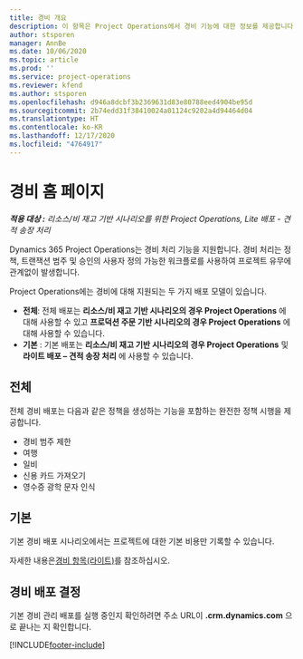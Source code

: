 ```yaml
---
title: 경비 개요
description: 이 항목은 Project Operations에서 경비 기능에 대한 정보를 제공합니다.
author: stsporen
manager: AnnBe
ms.date: 10/06/2020
ms.topic: article
ms.prod: ''
ms.service: project-operations
ms.reviewer: kfend
ms.author: stsporen
ms.openlocfilehash: d946a8dcbf3b2369631d83e80788eed4904be95d
ms.sourcegitcommit: 2b74edd31f38410024a01124c9202a4d94464d04
ms.translationtype: HT
ms.contentlocale: ko-KR
ms.lasthandoff: 12/17/2020
ms.locfileid: "4764917"
---
```

# <a name="expense-home-page"></a>경비 홈 페이지

_**적용 대상 :** 리소스/비 재고 기반 시나리오를 위한 Project Operations, Lite 배포 - 견적 송장 처리_


Dynamics 365 Project Operations는 경비 처리 기능을 지원합니다. 경비 처리는 정책, 트랜잭션 범주 및 승인의 사용자 정의 가능한 워크플로를 사용하여 프로젝트 유무에 관계없이 발생합니다.

Project Operations에는 경비에 대해 지원되는 두 가지 배포 모델이 있습니다. 

- **전체**: 전체 배포는 **리소스/비 재고 기반 시나리오의 경우 Project Operations** 에 대해 사용할 수 있고 **프로덕션 주문 기반 시나리오의 경우 Project Operations** 에 대해 사용할 수 있습니다.
- **기본** : 기본 배포는 **리소스/비 재고 기반 시나리오의 경우 Project Operations** 및 **라이트 배포 – 견적 송장 처리** 에 사용할 수 있습니다.

## <a name="full"></a>전체 
전체 경비 배포는 다음과 같은 정책을 생성하는 기능을 포함하는 완전한 정책 시행을 제공합니다.

  - 경비 범주 제한
  - 여행
  - 일비
  - 신용 카드 가져오기
  - 영수증 광학 문자 인식

## <a name="basic"></a>기본 
기본 경비 배포 시나리오에서는 프로젝트에 대한 기본 비용만 기록할 수 있습니다. 

자세한 내용은[경비 항목(라이트)](basic-expense.md)를 참조하십시오.

## <a name="determine-your-expense-deployment"></a>경비 배포 결정
기본 경비 관리 배포를 실행 중인지 확인하려면 주소 URL이 **.crm.dynamics.com** 으로 끝나는 지 확인합니다. 


[!INCLUDE[footer-include](../includes/footer-banner.md)]